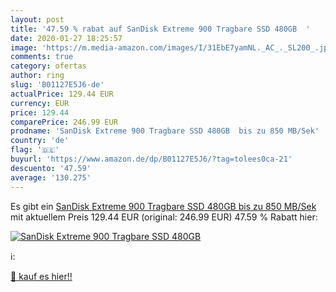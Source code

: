 ```yaml
---
layout: post
title: '47.59 % rabat auf SanDisk Extreme 900 Tragbare SSD 480GB  '
date: 2020-01-27 18:25:57
image: 'https://m.media-amazon.com/images/I/31EbE7yamNL._AC_._SL200_.jpg'
comments: true
category: ofertas
author: ring
slug: 'B01127E5J6-de'
actualPrice: 129.44 EUR
currency: EUR
price: 129.44
comparePrice: 246.99 EUR
prodname: 'SanDisk Extreme 900 Tragbare SSD 480GB  bis zu 850 MB/Sek'
country: 'de'
flag: '🇩🇪'
buyurl: 'https://www.amazon.de/dp/B01127E5J6/?tag=tolees0ca-21'
descuento: '47.59'
average: '130.275'
---
```


Es gibt ein [SanDisk Extreme 900 Tragbare SSD 480GB  bis zu 850 MB/Sek](https://www.amazon.de/dp/B01127E5J6/?tag=tolees0ca-21) mit aktuellem Preis 129.44 EUR (original: 246.99 EUR) 47.59 % Rabatt hier:

[![SanDisk Extreme 900 Tragbare SSD 480GB  ](https://m.media-amazon.com/images/I/31EbE7yamNL._AC_._SL200_.jpg)](https://www.amazon.de/dp/B01127E5J6/?tag=tolees0ca-21)

ℹ️:


[🛒 kauf es hier!!](https://www.amazon.de/dp/B01127E5J6/?tag=tolees0ca-21)
